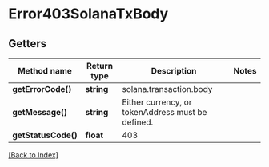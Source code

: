 # Error403SolanaTxBody

## Getters

Method name | Return type | Description | Notes
------------ | ------------- | ------------- | -------------
**getErrorCode()** | **string** | solana.transaction.body |
**getMessage()** | **string** | Either currency, or tokenAddress must be defined. |
**getStatusCode()** | **float** | 403 |

[[Back to Index]](../index.md)
